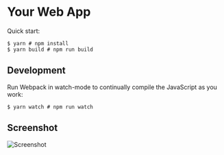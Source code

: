 # Your Web App

Quick start:

```
$ yarn # npm install
$ yarn build # npm run build
````

## Development

Run Webpack in watch-mode to continually compile the JavaScript as you work:

```
$ yarn watch # npm run watch
```

## Screenshot
![Screenshot](/Module%201/2.%20Your%20web%20app/screenshot.jpg "Screenshot")
